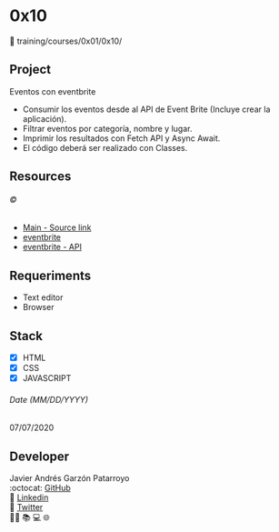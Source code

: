 # 0x10
:open_file_folder: training/courses/0x01/0x10/

## Project
Eventos con eventbrite
* Consumir los eventos desde al API de Event Brite (Incluye crear la aplicación).
* Filtrar eventos por categoría, nombre y lugar.
* Imprimir los resultados con Fetch API y Async Await.
* El código deberá ser realizado con Classes.

## Resources
###### :copyright:
* [Main - Source link](https://www.udemy.com/share/101Z6UAEEcdF5VRno=/)
* [eventbrite](https://www.eventbrite.es/)
* [eventbrite - API](https://www.eventbrite.com/platform/api)

## Requeriments
* Text editor
* Browser

## Stack
* [x] HTML
* [x] CSS
* [x] JAVASCRIPT

###### Date (MM/DD/YYYY)
07/07/2020

## Developer
Javier Andrés Garzón Patarroyo  
:octocat: [GitHub](https://github.com/javierandresgp/)  
:link: [Linkedin](https://www.linkedin.com/in/javierandresgp/)  
:link: [Twitter](https://twitter.com/javierandresgp0)  
:man_technologist: :books: :computer: :globe_with_meridians: